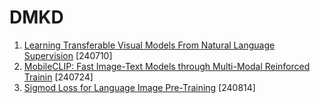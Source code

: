 # DMKD
1. [Learning Transferable Visual Models From Natural Language Supervision](https://github.com/harim061/DMKD/blob/main/%EB%85%B8%ED%95%98%EB%A6%BC_CLIP.pdf) [240710]
2. [MobileCLIP: Fast Image-Text Models through Multi-Modal Reinforced Trainin](https://github.com/harim061/DMKD/blob/main/%EB%85%B8%ED%95%98%EB%A6%BC_mobileCLIP.pdf) [240724]
3. [Sigmod Loss for Language Image Pre-Training](https://github.com/harim061/DMKD/blob/main/%EB%85%B8%ED%95%98%EB%A6%BC_SigLIP.pdf) [240814]
